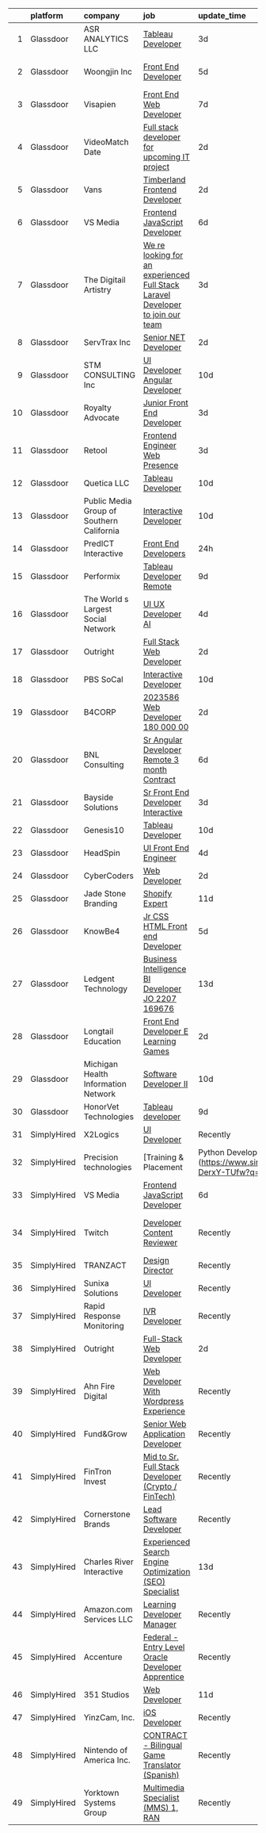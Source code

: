 

|    | platform    | company                                   | job                                                                                                                                                                                                                                                                                                                                                                                                                                                                                                                                                                                                                                                                                                                                                                                                                                                                                                                                                                                                                                                                                                                                                                                                                                                                                                                                                                                                  | update_time   | location                      |
|---:|:------------|:------------------------------------------|:-----------------------------------------------------------------------------------------------------------------------------------------------------------------------------------------------------------------------------------------------------------------------------------------------------------------------------------------------------------------------------------------------------------------------------------------------------------------------------------------------------------------------------------------------------------------------------------------------------------------------------------------------------------------------------------------------------------------------------------------------------------------------------------------------------------------------------------------------------------------------------------------------------------------------------------------------------------------------------------------------------------------------------------------------------------------------------------------------------------------------------------------------------------------------------------------------------------------------------------------------------------------------------------------------------------------------------------------------------------------------------------------------------|:--------------|:------------------------------|
|  1 | Glassdoor   | ASR ANALYTICS LLC                         | [Tableau Developer](https://www.glassdoor.com/partner/jobListing.htm?pos=117&ao=1136043&s=58&guid=000001827c3952708b43211042514922&src=GD_JOB_AD&t=SR&vt=w&cs=1_d827c3dd&cb=1659941508085&jobListingId=1008052431778&jrtk=3-0-1g9u3ikkm2jq1001-1g9u3iklbi3bb800-67f1e10eff8e65df-)                                                                                                                                                                                                                                                                                                                                                                                                                                                                                                                                                                                                                                                                                                                                                                                                                                                                                                                                                                                                                                                                                                                   | 3d            | Phoenix, AZ                   |
|  2 | Glassdoor   | Woongjin  Inc                             | [Front End Developer](https://www.glassdoor.com/partner/jobListing.htm?pos=111&ao=1136043&s=58&guid=000001827c3952708b43211042514922&src=GD_JOB_AD&t=SR&vt=w&cs=1_268f1ac4&cb=1659941508085&jobListingId=1008049015087&jrtk=3-0-1g9u3ikkm2jq1001-1g9u3iklbi3bb800-b500ffa4eed8de2b-)                                                                                                                                                                                                                                                                                                                                                                                                                                                                                                                                                                                                                                                                                                                                                                                                                                                                                                                                                                                                                                                                                                                 | 5d            | Ridgefield Park, Bergen, NJ   |
|  3 | Glassdoor   | Visapien                                  | [Front End Web Developer](https://www.glassdoor.com/partner/jobListing.htm?pos=119&ao=1136043&s=58&guid=000001827c3952708b43211042514922&src=GD_JOB_AD&t=SR&vt=w&ea=1&cs=1_0abd0a67&cb=1659941508085&jobListingId=1008042163526&jrtk=3-0-1g9u3ikkm2jq1001-1g9u3iklbi3bb800-c1c1c91142e0d7ad-)                                                                                                                                                                                                                                                                                                                                                                                                                                                                                                                                                                                                                                                                                                                                                                                                                                                                                                                                                                                                                                                                                                        | 7d            | Remote                        |
|  4 | Glassdoor   | VideoMatch Date                           | [Full stack developer for upcoming IT project](https://www.glassdoor.com/partner/jobListing.htm?pos=128&ao=1136043&s=58&guid=000001827c3952708b43211042514922&src=GD_JOB_AD&t=SR&vt=w&ea=1&cs=1_6c5557b7&cb=1659941508086&jobListingId=1008055908197&jrtk=3-0-1g9u3ikkm2jq1001-1g9u3iklbi3bb800-81473eb346639501-)                                                                                                                                                                                                                                                                                                                                                                                                                                                                                                                                                                                                                                                                                                                                                                                                                                                                                                                                                                                                                                                                                   | 2d            | Remote                        |
|  5 | Glassdoor   | Vans                                      | [Timberland  Frontend Developer](https://www.glassdoor.com/partner/jobListing.htm?pos=129&ao=1136043&s=58&guid=000001827c3952708b43211042514922&src=GD_JOB_AD&t=SR&vt=w&cs=1_be3ddaac&cb=1659941508086&jobListingId=1008055639965&jrtk=3-0-1g9u3ikkm2jq1001-1g9u3iklbi3bb800-d09416d81d582e9d-)                                                                                                                                                                                                                                                                                                                                                                                                                                                                                                                                                                                                                                                                                                                                                                                                                                                                                                                                                                                                                                                                                                      | 2d            | Stratham, NH                  |
|  6 | Glassdoor   | VS Media                                  | [Frontend JavaScript Developer](https://www.glassdoor.com/partner/jobListing.htm?pos=124&ao=1136043&s=58&guid=000001827c3952708b43211042514922&src=GD_JOB_AD&t=SR&vt=w&ea=1&cs=1_2245616c&cb=1659941508086&jobListingId=1008045876938&jrtk=3-0-1g9u3ikkm2jq1001-1g9u3iklbi3bb800-db40cfeaa48e61b0-)                                                                                                                                                                                                                                                                                                                                                                                                                                                                                                                                                                                                                                                                                                                                                                                                                                                                                                                                                                                                                                                                                                  | 6d            | Manhattan                     |
|  7 | Glassdoor   | The Digitail Artistry                     | [We re looking for an experienced Full Stack Laravel Developer to join our team ](https://www.glassdoor.com/partner/jobListing.htm?pos=120&ao=1136043&s=58&guid=000001827c3952708b43211042514922&src=GD_JOB_AD&t=SR&vt=w&cs=1_371b1357&cb=1659941508085&jobListingId=1008053659387&jrtk=3-0-1g9u3ikkm2jq1001-1g9u3iklbi3bb800-f20197712a369b28-)                                                                                                                                                                                                                                                                                                                                                                                                                                                                                                                                                                                                                                                                                                                                                                                                                                                                                                                                                                                                                                                     | 3d            | Passaic, NJ                   |
|  8 | Glassdoor   | ServTrax Inc                              | [Senior  NET Developer](https://www.glassdoor.com/partner/jobListing.htm?pos=118&ao=1136043&s=58&guid=000001827c3952708b43211042514922&src=GD_JOB_AD&t=SR&vt=w&ea=1&cs=1_e807dfd8&cb=1659941508085&jobListingId=1008055621304&jrtk=3-0-1g9u3ikkm2jq1001-1g9u3iklbi3bb800-8fddae598f95a8e6-)                                                                                                                                                                                                                                                                                                                                                                                                                                                                                                                                                                                                                                                                                                                                                                                                                                                                                                                                                                                                                                                                                                          | 2d            | Remote                        |
|  9 | Glassdoor   | STM CONSULTING  Inc                       | [UI Developer  Angular Developer](https://www.glassdoor.com/partner/jobListing.htm?pos=123&ao=1136043&s=58&guid=000001827c3952708b43211042514922&src=GD_JOB_AD&t=SR&vt=w&ea=1&cs=1_a59452b3&cb=1659941508086&jobListingId=1008036497881&jrtk=3-0-1g9u3ikkm2jq1001-1g9u3iklbi3bb800-16d093381a31a194-)                                                                                                                                                                                                                                                                                                                                                                                                                                                                                                                                                                                                                                                                                                                                                                                                                                                                                                                                                                                                                                                                                                | 10d           | Houston, TX                   |
| 10 | Glassdoor   | Royalty Advocate                          | [Junior Front End Developer](https://www.glassdoor.com/partner/jobListing.htm?pos=115&ao=1136043&s=58&guid=000001827c3952708b43211042514922&src=GD_JOB_AD&t=SR&vt=w&ea=1&cs=1_ddefa985&cb=1659941508085&jobListingId=1008053176914&jrtk=3-0-1g9u3ikkm2jq1001-1g9u3iklbi3bb800-011ace875f53b7d9-)                                                                                                                                                                                                                                                                                                                                                                                                                                                                                                                                                                                                                                                                                                                                                                                                                                                                                                                                                                                                                                                                                                     | 3d            | Dallas, TX                    |
| 11 | Glassdoor   | Retool                                    | [Frontend Engineer  Web Presence](https://www.glassdoor.com/partner/jobListing.htm?pos=126&ao=1136043&s=58&guid=000001827c3952708b43211042514922&src=GD_JOB_AD&t=SR&vt=w&ea=1&cs=1_6ab8ceb9&cb=1659941508086&jobListingId=1008053713992&jrtk=3-0-1g9u3ikkm2jq1001-1g9u3iklbi3bb800-553abf673bc1734e-)                                                                                                                                                                                                                                                                                                                                                                                                                                                                                                                                                                                                                                                                                                                                                                                                                                                                                                                                                                                                                                                                                                | 3d            | San Francisco, CA             |
| 12 | Glassdoor   | Quetica  LLC                              | [Tableau Developer](https://www.glassdoor.com/partner/jobListing.htm?pos=122&ao=1136043&s=58&guid=000001827c3952708b43211042514922&src=GD_JOB_AD&t=SR&vt=w&ea=1&cs=1_4eecfd50&cb=1659941508086&jobListingId=1008036822875&jrtk=3-0-1g9u3ikkm2jq1001-1g9u3iklbi3bb800-93486662edc94805-)                                                                                                                                                                                                                                                                                                                                                                                                                                                                                                                                                                                                                                                                                                                                                                                                                                                                                                                                                                                                                                                                                                              | 10d           | Remote                        |
| 13 | Glassdoor   | Public Media Group of Southern California | [Interactive Developer](https://www.glassdoor.com/partner/jobListing.htm?pos=110&ao=1136043&s=58&guid=000001827c3952708b43211042514922&src=GD_JOB_AD&t=SR&vt=w&ea=1&cs=1_d34eafe9&cb=1659941508085&jobListingId=1008035302632&jrtk=3-0-1g9u3ikkm2jq1001-1g9u3iklbi3bb800-91368504ad74f96d-)                                                                                                                                                                                                                                                                                                                                                                                                                                                                                                                                                                                                                                                                                                                                                                                                                                                                                                                                                                                                                                                                                                          | 10d           | Burbank, CA                   |
| 14 | Glassdoor   | PredICT Interactive                       | [Front End Developers](https://www.glassdoor.com/partner/jobListing.htm?pos=127&ao=1136043&s=58&guid=000001827c3952708b43211042514922&src=GD_JOB_AD&t=SR&vt=w&cs=1_6e509de9&cb=1659941508086&jobListingId=1008059235002&jrtk=3-0-1g9u3ikkm2jq1001-1g9u3iklbi3bb800-8f97fa1c59459e73-)                                                                                                                                                                                                                                                                                                                                                                                                                                                                                                                                                                                                                                                                                                                                                                                                                                                                                                                                                                                                                                                                                                                | 24h           | Wichita, KS                   |
| 15 | Glassdoor   | Performix                                 | [Tableau Developer  Remote ](https://www.glassdoor.com/partner/jobListing.htm?pos=121&ao=1136043&s=58&guid=000001827c3952708b43211042514922&src=GD_JOB_AD&t=SR&vt=w&cs=1_5f4fd2f5&cb=1659941508085&jobListingId=1008038806303&jrtk=3-0-1g9u3ikkm2jq1001-1g9u3iklbi3bb800-f2f1664bb328b245-)                                                                                                                                                                                                                                                                                                                                                                                                                                                                                                                                                                                                                                                                                                                                                                                                                                                                                                                                                                                                                                                                                                          | 9d            | Saint Paul, MN                |
| 16 | Glassdoor   | The World s Largest Social Network        | [UI UX Developer  AI ](https://www.glassdoor.com/partner/jobListing.htm?pos=106&ao=1110586&s=58&guid=000001827c3952708b43211042514922&src=GD_JOB_AD&t=SR&vt=w&ea=1&cs=1_587005fe&cb=1659941508084&jobListingId=1008051839425&cpc=217C45A42544DB93&jrtk=3-0-1g9u3ikkm2jq1001-1g9u3iklbi3bb800-d9365ae750555d3e--6NYlbfkN0DSgjPPcnEdvoK3uuxfISLALE6pB1FR7YSHOr_tSg5_QGIhoz_2VqUepdcKLBLI_zTmWHDhUTUAoNU7SQJ61YSP2XWsL8yTcs_iCojs6THTbDr4b7XoUevyqv1pF-BrqkP_aT09Fm9zRhZmd9TJIKMVRWL-z_WZbCkW6npKJR-HEdCYCBjXGVLvhzFEPPwExBUugHu2fzYs4eGxbEeDIH9fgWqdq1RRkSE38lhmmOyab_JMZySrB7NXKnYM1487rqBdVbmbTAaD6GSx8Gg8nGzyVpRyPxftjOy7dzqdSvTHS1o2whH3Ln69L7ptDpTVTdunsW0CKfi24aAjhKo_w6GXfnPDh0mREL-oUTN8uth9kXpv-3mWK9UOtED46hTqGhLwHi2Ptk2S1Jm5V-QvxUjvqgG52DJ0t65zZJQAot6c2P4OMScj3yvvwkgCsM34fLcU5fvGbnBH8fUsVrjPH6gnv2sqGjzR5WQV00yODGs8_BOY1ZhOq7K09oT9h-lwP9b84pFfvlDJKT5OlTDS4tDay4mAWvnjzcTjAbLNucoAkxX85h-vyk2-PSm4sBLCfvVi18BSU-OG6jkRoSG-Qrod)                                                                                                                                                                                                                                                                                                                                                                                                                                                      | 4d            | San Francisco, CA             |
| 17 | Glassdoor   | Outright                                  | [Full Stack Web Developer](https://www.glassdoor.com/partner/jobListing.htm?pos=116&ao=1136043&s=58&guid=000001827c3952708b43211042514922&src=GD_JOB_AD&t=SR&vt=w&ea=1&cs=1_9de19e57&cb=1659941508085&jobListingId=1008055749462&jrtk=3-0-1g9u3ikkm2jq1001-1g9u3iklbi3bb800-6d119052503f98fe-)                                                                                                                                                                                                                                                                                                                                                                                                                                                                                                                                                                                                                                                                                                                                                                                                                                                                                                                                                                                                                                                                                                       | 2d            | Washington, DC                |
| 18 | Glassdoor   | PBS SoCal                                 | [Interactive Developer](https://www.glassdoor.com/partner/jobListing.htm?pos=112&ao=1136043&s=58&guid=000001827c3952708b43211042514922&src=GD_JOB_AD&t=SR&vt=w&cs=1_b4e0217d&cb=1659941508085&jobListingId=1008035093701&jrtk=3-0-1g9u3ikkm2jq1001-1g9u3iklbi3bb800-6bb37eea3b668cbc-)                                                                                                                                                                                                                                                                                                                                                                                                                                                                                                                                                                                                                                                                                                                                                                                                                                                                                                                                                                                                                                                                                                               | 10d           | Remote                        |
| 19 | Glassdoor   | B4CORP                                    | [2023586 Web Developer  180 000 00](https://www.glassdoor.com/partner/jobListing.htm?pos=103&ao=1110586&s=58&guid=000001827c3952708b43211042514922&src=GD_JOB_AD&t=SR&vt=w&cs=1_2549241a&cb=1659941508083&jobListingId=1008055959444&cpc=654405A9B1E0A9F5&jrtk=3-0-1g9u3ikkm2jq1001-1g9u3iklbi3bb800-a668bd996897375e--6NYlbfkN0BBcNHvdcwdm3ewH9kjvka83ftEJjxlat_DdA1S80VRS6k0mxP7wnwmAsSRP66qfkyACjOzUQGpCoOfGuWGcky_axKpzc-G-J5jJNNjrG3z6y5200UlxLV8wvXWp5g-7iaWZ-LhuuJLvIVilIjA3P5IxhDmQY9k96GGRPgJZEEO1oaG4fbJ_KnItlCJD4fDktnX8Yum4Dpi2VRVHNWGDvi9IcUPmBKjY3PfXooeRY9tajovE7KcJ7LgcI-rQsbcVlVfc6p9OVJ-g8K-hHRsT91szeIVqkC3yz2DMvqCNiUh2MUhVNLEjznDlDHmmSz9OZmdMBmz0MIdQfRquJe4SuvYqlUYAUeZ6FdbA4QXm8U-EuLJBsR8HhJkm8L1rrYdBbvtaXT2bkmp76XVitU1eC0aocnq6qZjeTpgXuQOK5TdtFkpR2O6pQ5yjn3m-LjLaxkCV3iO1380j0j6hchD6tC4_gOq8FDMUZEFJR5OSIa_9w%3D%3D)                                                                                                                                                                                                                                                                                                                                                                                                                                                                                                                                                  | 2d            | McLean, VA                    |
| 20 | Glassdoor   | BNL Consulting                            | [Sr  Angular Developer  Remote  3 month Contract ](https://www.glassdoor.com/partner/jobListing.htm?pos=104&ao=1110586&s=58&guid=000001827c3952708b43211042514922&src=GD_JOB_AD&t=SR&vt=w&ea=1&cs=1_83bdcd8a&cb=1659941508084&jobListingId=1008044569152&cpc=B076152010A3B66C&jrtk=3-0-1g9u3ikkm2jq1001-1g9u3iklbi3bb800-c74ec41fcef7cc13--6NYlbfkN0C_eQCgnQ3dunn2kgXxy7uUxBB8Rm9uGSd45wqHXb30YuWDCErWHDplz9dBlW3r4Kmco__Uhx5-S4e6_B6ukaPQBzgupom2WF6k8uGn6SnI5mseGmtSJTr5J_Gtx5bcxatUfHPdJ7NGqFZyspMOy9FyYhfbTaqx7auozCX1XIJZYOvBtWtrC31j9oGmGFpe389i0ia_MmbNY3v9d86PFAqE_ofe8cnfg00vJzc5Z2m6B82BllRwRpN4vOV6MbGY9exNHPxl6rgBja9_FCU9Vb3Fygs3peS3xzbuvnyK0ltotw1kVkLz_2P5kgGD9o08QV3eadFde83ZP9fum2DY8LitO3OtqeiHBoNLS356IGwSRS1R9hak_YOWvpfStBJwuu7oZrg5mDwYLnutvhnxl_5MNRDRtJFzvegL0FK55cF8ZalkLeH-O-dxL-CsZTDr9Bjqg4DlticMBLxu6G3_0U2VX1SbUR5WrQAJ4oLpMTGa7nrXBd1AgxzKXYwxVPC1kVo5uc9y9PaYQlE6e1bPuyBX)                                                                                                                                                                                                                                                                                                                                                                                                                                                                                          | 6d            | Remote                        |
| 21 | Glassdoor   | Bayside Solutions                         | [Sr Front End Developer   Interactive](https://www.glassdoor.com/partner/jobListing.htm?pos=102&ao=1110586&s=58&guid=000001827c3952708b43211042514922&src=GD_JOB_AD&t=SR&vt=w&ea=1&cs=1_cbaf6324&cb=1659941508083&jobListingId=1008054152129&cpc=D910AC0D9B8C6152&jrtk=3-0-1g9u3ikkm2jq1001-1g9u3iklbi3bb800-b4383681cb6f0f0f--6NYlbfkN0C5JMSI6zlwNY2-vRpRbkj7CseTVoKORFXB7MxSKP1rcHToVEqHg7R_I_haNS06GVxMNLWT-MxdkuRVzAJGTNnIZqDMCFWfE_Vow8Pa2XnLWolYVHUpob5NWDsskBzv8bmOXUIy8wfYw-KFpwP0ZKHUPOgKJLcedo7faXHBvCbz2UGyyQJU4jiI53LX3lSGILZNri68WyBrzx15aakkD_KYN3Md8ct8VqMfK0qos1GH5TqHKyuFC61U4QdLetFr1rjls1P09C5uCb9eHlhmMCZvlHuMwKUPpbJKRJMCUUeclvfZZ20uESww0syyc8H4qqlOVRjI143KLXbb2neJm505_Xt4zioymBbrGhZR2BokN7_k6Xm3_5SoM3GGNVLhSFKu2t1Hpd3ca2j-lA5Kb-o2UoHBIIdXTgD4XLBK1ngBYIfpYdx7au8e_5RB-dh-HcjwP3vwv6wgl9dY83wC4DspUadfir8rghIPfCZhvdNSJox6rTs-G6wJHyFBsgz9KgA%3D)                                                                                                                                                                                                                                                                                                                                                                                                                                                                                                                        | 3d            | Sunnyvale, CA                 |
| 22 | Glassdoor   | Genesis10                                 | [Tableau Developer](https://www.glassdoor.com/partner/jobListing.htm?pos=105&ao=1110586&s=58&guid=000001827c3952708b43211042514922&src=GD_JOB_AD&t=SR&vt=w&ea=1&cs=1_178699eb&cb=1659941508084&jobListingId=1008035996696&cpc=4F748F1840550ABC&jrtk=3-0-1g9u3ikkm2jq1001-1g9u3iklbi3bb800-d04ce895b9e620e8--6NYlbfkN0DH3ZduE1E9As6soTCMQ_eON6tHq7OqPUhf7AgflmQgujXA4OA3jaDZsOORdf54BINRTHTw2-O9E95VRsrZjLzVY_90y5Xja6DXGt9BJCGMbAJmGgjVyRz-opcGB4sYJaxkU5ziEHqsW6j7yRtskb92FREUojMPAnVvdVGla2dCoNMWjf4_oo06bIy2R1xFta6w6ild8kjXKjWQM2YLLM6yU4OPYcWKouBbmL1AhFBOwLtauPGBFMMxF7LQag8FIjPTUHancjet0vcgW7Lpew1MoUuDUy4S_1Kj_txu6t6SS_8jmiBbpGc9m4K9Zl8AJc1n1A4y5SeTBF1IxLEBHQh1OvXxj8nHeEUXLImLkOyIyE0fmUun_Z0VS0J1RoBTsvTi-JKOaFChfi15IJCdapMvakauotaC22knH2OOn0qK-_AkG5FqGiCJAWrIfyxTzv6Em6hJyEhvzY1padvS9_1n2TIoWC_r_aT7IquPvJCUpboxPUQT9cpngldqoaTsJhZGTIyeSsas05jg8yY1pnwOYHhndBw1BwOuQhdnGONsQk93HgfqKf9eiD2JlFngM1rp5M81E8uUEcDnK4KlObwoeWO3hE7F_V3m9_5GOfa08yGZOyBIlf-Aopyqn4r_pM__2ZWQ-lf9mjK8g3k_muHyEAhhMX6BzDXAO3RP22h6Ko6d4Z-IVWFWrebuY4JTZlpTQcr7ce45v0txdD4LCU6ioKEqjf7GFV1fN-aca0c2CYx5eIk_UJASILzefd-Vb6SQ82covHI3Yr1zqGHSv0LjiqfLvI2-Qr40g0uX9BCVOM-8Mrjm0R30nYTAMEcxUCvOIBSpO10VF1Igy9kS4V9Tf9hmmXaYOfJ-E9g5lDgFAjKk7pOa-zZyRHiXMfRZrw-AMwEwr3XIAf7RdL3u2y0mzXKPgyBgk8T6DwVwxDTknkuyG_indZjIC2J_oLx2WrXr0mb4R72sG3LKS8Bz_JhfeQIXn-AZX_cuBsNkJeG-ymbwcm2FNpl7GemF6f47s0I%3D)           | 10d           | Saint Paul, MN                |
| 23 | Glassdoor   | HeadSpin                                  | [UI Front End Engineer](https://www.glassdoor.com/partner/jobListing.htm?pos=130&ao=1136043&s=58&guid=000001827c3952708b43211042514922&src=GD_JOB_AD&t=SR&vt=w&cs=1_6aec313f&cb=1659941508086&jobListingId=1008051620524&jrtk=3-0-1g9u3ikkm2jq1001-1g9u3iklbi3bb800-079f300b9d22ffbc-)                                                                                                                                                                                                                                                                                                                                                                                                                                                                                                                                                                                                                                                                                                                                                                                                                                                                                                                                                                                                                                                                                                               | 4d            | California                    |
| 24 | Glassdoor   | CyberCoders                               | [Web Developer](https://www.glassdoor.com/partner/jobListing.htm?pos=108&ao=1110586&s=58&guid=000001827c3952708b43211042514922&src=GD_JOB_AD&t=SR&vt=w&ea=1&cs=1_789ea305&cb=1659941508085&jobListingId=1008056010207&cpc=C4A69CCDBB3B9599&jrtk=3-0-1g9u3ikkm2jq1001-1g9u3iklbi3bb800-95ca521df7a8d319--6NYlbfkN0CpFJQzrgRR8WqXWK1qKKEqALWJw739KlKqr2H-MSI4eoBlI4EFrmor2FYZMP3muM21taJUAFRTKZsZfg4Ahken85oSIzARJJC2oCoisks3WxZSowth-mvOydntTDNGW_49mOfAyxd4zjcH1BOAhQKEXNEtUGRinmwPM6RvUjxqPUaQEwQV306LDdHEZZTDCNxOSxN0XbbXfkcPn8BbWlf33743ZWLMULwrAIR1NV9M8M8Yvhy-fueIsezaZ_dXGZxQf168_Gz4BoVgWJiWLDN5a3mV8IZ5eelay5VIUs_H0D-afARvHPh8MYZ3VaVzypeIkk9jjptcU8ZVdY6pVIq4B1Cwt3Kz3gSCfwkR9QoG8KwtCPTNQ-ydZDSdjek5AI4sbSojIgLR1CwL18vwUxZOq50tWiu9WbpXtRtxsVOuN4NndDCSb4Xe-fMhpiynQuzORenePrlKCW-iScZSYBJYrkpTaHNEYGBqPCVr4diYKPPmRoKLZRmFBKvqfHR_sxYNHV7y2wupIk5pV2txyj1r9rNjAqB7Y0Y8KbuhyTZDcOtcnsY98PLRIOK0HylMMbwkJ3emf6tQSuECZtCFi9MWzejG-jvSt3psswqBJXSoBg46Fx7z5qGK7zOfMlLtuU_QrRNad2HvsW24gWVePe5EqwPHYGrWCYlsJd5f0NFVUE8d4CzNEh-gO8TmxzFhUFr8Qt0MK9f2nFTa_WFg6SZa79ASv8K9mpdl9K0LhqwyL1T5N6gb2RRwKs_HMN1UCjBISOucXlAeBX9jIL4NYfnffek5AOJBPZmw0idU2zsE33tjfPDA7vA7H-jLoQXozS8VVO2WgsALbQCb5c5db4T5XCA9IjCD4QiyHqoSdPA9qS6puqs-dzdbOo0TqoTuz21ZAcHXEKPELdjRsRV11NB_MrtngqIzBWX_3V1diWhVIMFSPSuXwzdQJDx-CYfT5keREn5b99-a0KEuXNAzY0-20Iigl7Wzksh8MuG85J7za5ikvNAt2BfBv38AdRDU-hdWN0QAdXk7Gw%3D%3D) | 2d            | Muskegon, MI                  |
| 25 | Glassdoor   | Jade Stone Branding                       | [Shopify Expert](https://www.glassdoor.com/partner/jobListing.htm?pos=125&ao=1136043&s=58&guid=000001827c3952708b43211042514922&src=GD_JOB_AD&t=SR&vt=w&ea=1&cs=1_d3dbc381&cb=1659941508086&jobListingId=1008033630528&jrtk=3-0-1g9u3ikkm2jq1001-1g9u3iklbi3bb800-728649358b99bc02-)                                                                                                                                                                                                                                                                                                                                                                                                                                                                                                                                                                                                                                                                                                                                                                                                                                                                                                                                                                                                                                                                                                                 | 11d           | Remote                        |
| 26 | Glassdoor   | KnowBe4                                   | [Jr  CSS HTML Front end Developer](https://www.glassdoor.com/partner/jobListing.htm?pos=114&ao=1136043&s=58&guid=000001827c3952708b43211042514922&src=GD_JOB_AD&t=SR&vt=w&ea=1&cs=1_e936cacf&cb=1659941508085&jobListingId=1008047317170&jrtk=3-0-1g9u3ikkm2jq1001-1g9u3iklbi3bb800-174b37bb894327e3-)                                                                                                                                                                                                                                                                                                                                                                                                                                                                                                                                                                                                                                                                                                                                                                                                                                                                                                                                                                                                                                                                                               | 5d            | Clearwater, FL                |
| 27 | Glassdoor   | Ledgent Technology                        | [Business Intelligence BI Developer  JO 2207 169676 ](https://www.glassdoor.com/partner/jobListing.htm?pos=109&ao=1110586&s=58&guid=000001827c3952708b43211042514922&src=GD_JOB_AD&t=SR&vt=w&cs=1_9fd6e918&cb=1659941508084&jobListingId=1008028294062&cpc=9908D8D4413DBB8A&jrtk=3-0-1g9u3ikkm2jq1001-1g9u3iklbi3bb800-e70efa6d11d12dea--6NYlbfkN0BhfrGGbcblirJ0_oD-V1jJ9SBvie1turFDKTAe6KCgNxcglQf_GDNs19Mxti6n_Sp0ZDx-du5yu8MyTgkTHmsfrsIneCUdyZQgw7UMkFyX8Sx4rAoVVXpIdZgz3Xu9WJZNJEaEMjjviQ2ingFfLgzFHWec9LjFXV5q_KVwGlM5rhJ9_yFxoi3uvEgUfduJTntOwQD9edfOILMXRFTkMo3SMFrWMfWQJDaaSNCNZ2CwZo00o7Bx_nYaFtcu4RdmDJygcgcgY2q9gI-_g32uFCmWhWQSnMwojRm07UAu0buTWLlNxymlUrL2Vb5IosNpYTPsHehSGtPnZxAoKIi1VW46aAxu3KyZfoeU9VQ-CzJ0D7tzyCrfRmIgEdiVrx85YUn7hsWVaJ6U81acXz85Me8kMVrSmAgqvdfDP7uRgGLD2bk9e5HR_YANI8RpevwW5inZDPUl2jZzJfTMzerZfz-4BUc0uSm5t2v2cXKityDilGWZqJmI4dS0z4pbwbf66xTsiwgdSHB1awQ-adXIHfpVP37O5eBzdhlalrdAVCVpWoP0JlJiiMWIUuALv-wk4FJ_2EYDFTesz82BzhxnOPBHaRhoxu0BgwR9bW0GZBoh5pD-ly9fZuaDuiyl9ULb4_XSM_joor59BbaEZk5t8sp72GFsa6GGgzY%3D)                                                                                                                                                                                                                                                                                                                                              | 13d           | Denver, CO                    |
| 28 | Glassdoor   | Longtail Education                        | [Front End Developer   E Learning Games](https://www.glassdoor.com/partner/jobListing.htm?pos=101&ao=1110586&s=58&guid=000001827c3952708b43211042514922&src=GD_JOB_AD&t=SR&vt=w&ea=1&cs=1_46f2582c&cb=1659941508083&jobListingId=1008056066619&cpc=217C45A42544DB93&jrtk=3-0-1g9u3ikkm2jq1001-1g9u3iklbi3bb800-8de4407b8fcb0345--6NYlbfkN0Dx3r3E47sSe5bB3PIy1uzBZvlB7xy2NhfhZMlxQTsxrHvJuYZkuOAOgH5SYkbB-CO60F8wsyDUAarodceSmpBdgyGV_p9oGF4uZgji0bQTzU9t4EnbCFZTHJw-IBvAfTvVCylVpChICHPMABvOeILicwgPHKmevSAsRQdu6SUJFnPlGv-FUF9bAdlgYuc8rNZm86pyMWB9FC9stpAgfobqKHuDFEuGimIUBFRS36Izspz-lgb3SfWJuAbx0CDHfabZqsuQPIXjXx00Ceu7JZE-n35J-dMvPaAXrjmOoq439GCOjA-zYRkAA-R7bZoAz7Susl0ptMfT9I4RHsIu89GB2ukI2f18Wzoq_NrMOB_4tNdVAF5TBfKXoWf2dZYcdEMoSKZ-PQ9NtBX_GEE1TYPb2zZT-WB-C62MLCKUbUmJvuG3DhmR4V4aIQQJ_0bHvbrW8bqRnTuJNdivgVv-y2cfQMDw3qs2GDtAjQZQy0fn7tp7z4KWjbpa5_4SIZuDc_k%3D)                                                                                                                                                                                                                                                                                                                                                                                                                                                                                                                      | 2d            | New York, NY                  |
| 29 | Glassdoor   | Michigan Health Information Network       | [Software Developer II](https://www.glassdoor.com/partner/jobListing.htm?pos=113&ao=1136043&s=58&guid=000001827c3952708b43211042514922&src=GD_JOB_AD&t=SR&vt=w&ea=1&cs=1_5f186ec1&cb=1659941508085&jobListingId=1008035733249&jrtk=3-0-1g9u3ikkm2jq1001-1g9u3iklbi3bb800-2409e9f14481f68b-)                                                                                                                                                                                                                                                                                                                                                                                                                                                                                                                                                                                                                                                                                                                                                                                                                                                                                                                                                                                                                                                                                                          | 10d           | Remote                        |
| 30 | Glassdoor   | HonorVet Technologies                     | [Tableau developer](https://www.glassdoor.com/partner/jobListing.htm?pos=107&ao=1110586&s=58&guid=000001827c3952708b43211042514922&src=GD_JOB_AD&t=SR&vt=w&ea=1&cs=1_9fe33106&cb=1659941508085&jobListingId=1008037843660&cpc=F41FEAB56D215062&jrtk=3-0-1g9u3ikkm2jq1001-1g9u3iklbi3bb800-21bb23ccc24f40b4--6NYlbfkN0CPAXerPCigbGFrKuhnd5kMF9E892YZnMhVyLV70FU6X9q2VHhXkacy4oEVJb7uP5OpbV5BaIQcPcn09kfvzkzTE7lc-IBJq9_Nm1RSuBEU-cXsuMr-UTqDbGdSRRWcMhdlIwJUFlpvQTzCmlQ_U2LkNCommo41C8ilNKCRiFRjjh6RiaaqOhsrQYmdJS5rgQHRWC-dYoKVeZ4AWiiwlq00K-IHeJH0PJ8KBt83uu3nghhERRMI8EARj7xwBCKu2M6eIGGl2KV3pOVWwJ3P1bs008oF4v57-zn5PBdyexmsocLRAYirHnMnAjUZKyO8x0hPoTH_Zsqjk-BNtJKcZrkTtw1gVoS3O_a1ZawfqsqTzRCC0QWkwe3Xe0nNtRfUlTJMtIYoJSHgWHTzir3ZV94eIcSod7GZyFd4ofqd6Zlmrd9RFwxz8JdfiEo0hGjTqk76CixZX9pDWikQjx0K9KXqG-8z9VJpDmt-8GPkItsr0u9oIJOeD_bCQfvgXsgNg9g-Qhy1m5l-3VoJ9XjUs6thoBrWfZYVBLti9tkhQDlPyxAWoco9bqmoqR8vZk6_UnPCS9W5emmt_ks37IN_-788UxC1vNY1qQ3Zya-NalxQ6vMvlQRBGPHYJ3Rb7pZ9208pEt1gCp_8O2kEMjylRmcvszmb3-_UHcv-pxXKf-LKJJ9QKCwUR2ewTZ_74G9Wsr_Nyr5asblF2ZIHhRG3VLYoHSFVQ3r5NSqBt2RuTc6KHfeQqtiaQgNmPuPZz8vLsl6X6d9ZBFRbmG4dwQ6uORFivwL5hfU-vF7HYMRKDDiVtdY0amq9I_Uk7sTNjJCNAp5t3FnQagX5SdXRkxqYK6XvSbYXOIey3MSMCMBy3OaNkIETR6f_B8gLPMg82r7eXO4rXTJYzhHSLlOn3IlKB0Cuyw_fdWC3QRpjjmEiYxdEWI_cISpB31rfRLGRWsmpZrKkxiYzXUM3h5u_Y7S6pLclJpdfUnM-aUYJxDuBsQwvzzdF6r32fQvM)                         | 9d            | Saint Paul, MN                |
| 31 | SimplyHired | X2Logics                                  | [UI Developer](https://www.simplyhired.com/job/K7e7k8DCr3xU0Za6gglqUSb8upBvvxxXPj9or0Do1zCdHLu7dosWWA?q=interactive+developer)                                                                                                                                                                                                                                                                                                                                                                                                                                                                                                                                                                                                                                                                                                                                                                                                                                                                                                                                                                                                                                                                                                                                                                                                                                                                       | Recently      | Remote                        |
| 32 | SimplyHired | Precision technologies                    | [Training & Placement | Python Developer//SQL Developer](https://www.simplyhired.com/job/OP651ZZrLTaPJcdZtPQf9VN0PCLp2vrXIBcrsJ6K4Rv-DerxY-TUfw?q=interactive+developer)                                                                                                                                                                                                                                                                                                                                                                                                                                                                                                                                                                                                                                                                                                                                                                                                                                                                                                                                                                                                                                                                                                                                                                                                                             | 10d           | Remote                        |
| 33 | SimplyHired | VS Media                                  | [Frontend JavaScript Developer](https://www.simplyhired.com/job/mryVNAJUmeMYSb10yT0cmllYoppBqnPLvKmmK00TBGa1fZhj-lItIQ?q=interactive+developer)                                                                                                                                                                                                                                                                                                                                                                                                                                                                                                                                                                                                                                                                                                                                                                                                                                                                                                                                                                                                                                                                                                                                                                                                                                                      | 6d            | Manhattan, NY +1 location     |
| 34 | SimplyHired | Twitch                                    | [Developer Content Reviewer](https://www.simplyhired.com/job/aTgtEXFMoC3VAtLzove7LTXv1fJXsPYVVa088oRjxypUH9yphX130w?q=interactive+developer)                                                                                                                                                                                                                                                                                                                                                                                                                                                                                                                                                                                                                                                                                                                                                                                                                                                                                                                                                                                                                                                                                                                                                                                                                                                         | Recently      | San Francisco, CA +1 location |
| 35 | SimplyHired | TRANZACT                                  | [Design Director](https://www.simplyhired.com/job/t-Jya27PvMyrrZc68OzAz-4BUqc0KByZpGtLNlAuXmvatd7Wxu-ubw?q=interactive+developer)                                                                                                                                                                                                                                                                                                                                                                                                                                                                                                                                                                                                                                                                                                                                                                                                                                                                                                                                                                                                                                                                                                                                                                                                                                                                    | Recently      | Raleigh, NC                   |
| 36 | SimplyHired | Sunixa Solutions                          | [UI Developer](https://www.simplyhired.com/job/AQDPNS8u-h6EOUds8cHLehIqZCVpwNipr_yQMf5KeqVAoVudYx6_8g?q=interactive+developer)                                                                                                                                                                                                                                                                                                                                                                                                                                                                                                                                                                                                                                                                                                                                                                                                                                                                                                                                                                                                                                                                                                                                                                                                                                                                       | Recently      | Remote                        |
| 37 | SimplyHired | Rapid Response Monitoring                 | [IVR Developer](https://www.simplyhired.com/job/zt1Rsn0bRf4t4mcST5zjNxx2q9ZC4S_PY5SuWU3u9anN1gkZu2-B7g?q=interactive+developer)                                                                                                                                                                                                                                                                                                                                                                                                                                                                                                                                                                                                                                                                                                                                                                                                                                                                                                                                                                                                                                                                                                                                                                                                                                                                      | Recently      | Syracuse, NY                  |
| 38 | SimplyHired | Outright                                  | [Full-Stack Web Developer](https://www.simplyhired.com/job/UJN4dJo-pPqf8NAtFTuYBwcKYcy8-p7qRX0kNFI0FxCxCFFgipE5sg?q=interactive+developer)                                                                                                                                                                                                                                                                                                                                                                                                                                                                                                                                                                                                                                                                                                                                                                                                                                                                                                                                                                                                                                                                                                                                                                                                                                                           | 2d            | Washington, DC                |
| 39 | SimplyHired | Ahn Fire Digital                          | [Web Developer With Wordpress Experience](https://www.simplyhired.com/job/ZkgsKaAzDwsJPfpWAEtE4ibv2XJTFoZT-Wqb5YvuOG2AWtlFa6Ya6g?q=interactive+developer)                                                                                                                                                                                                                                                                                                                                                                                                                                                                                                                                                                                                                                                                                                                                                                                                                                                                                                                                                                                                                                                                                                                                                                                                                                            | Recently      | Remote                        |
| 40 | SimplyHired | Fund&Grow                                 | [Senior Web Application Developer](https://www.simplyhired.com/job/VdC_M_-ITu3E0dRdIyxvA8fhcO6Oc8_ItYfZTwY3DTk5bsQg217ejA?q=interactive+developer)                                                                                                                                                                                                                                                                                                                                                                                                                                                                                                                                                                                                                                                                                                                                                                                                                                                                                                                                                                                                                                                                                                                                                                                                                                                   | Recently      | Spring Hill, FL               |
| 41 | SimplyHired | FinTron Invest                            | [Mid to Sr. Full Stack Developer (Crypto / FinTech)](https://www.simplyhired.com/job/aXSWjo90B7fSWps2ULRTq2N1XmK8mntWbuaFCmd0f_A3w8yrBqgEEQ?q=interactive+developer)                                                                                                                                                                                                                                                                                                                                                                                                                                                                                                                                                                                                                                                                                                                                                                                                                                                                                                                                                                                                                                                                                                                                                                                                                                 | Recently      | Stamford, CT                  |
| 42 | SimplyHired | Cornerstone Brands                        | [Lead Software Developer](https://www.simplyhired.com/job/VvzH-jRv1MGrdou1VIiJS7qGeNOUJ2BmZhqVDwxXNL_FgHWHcd4WSA?q=interactive+developer)                                                                                                                                                                                                                                                                                                                                                                                                                                                                                                                                                                                                                                                                                                                                                                                                                                                                                                                                                                                                                                                                                                                                                                                                                                                            | Recently      | West Chester, PA              |
| 43 | SimplyHired | Charles River Interactive                 | [Experienced Search Engine Optimization (SEO) Specialist](https://www.simplyhired.com/job/PtcCgvrTBNiyBPIUA3cYlI4onX-wUwy-TUecYkO21MO_EE_lS6aFhg?q=interactive+developer)                                                                                                                                                                                                                                                                                                                                                                                                                                                                                                                                                                                                                                                                                                                                                                                                                                                                                                                                                                                                                                                                                                                                                                                                                            | 13d           | Lowell, MA                    |
| 44 | SimplyHired | Amazon.com Services LLC                   | [Learning Developer Manager](https://www.simplyhired.com/job/Khun_79Ap89Na4Q_VBIaEvZ2uuALW6qiDbqZoWlyym_QXnwLR3-7Bg?q=interactive+developer)                                                                                                                                                                                                                                                                                                                                                                                                                                                                                                                                                                                                                                                                                                                                                                                                                                                                                                                                                                                                                                                                                                                                                                                                                                                         | Recently      | Remote                        |
| 45 | SimplyHired | Accenture                                 | [Federal - Entry Level Oracle Developer Apprentice](https://www.simplyhired.com/job/Xuw1DJ2mW4Z1o9QuLg9Qas8E_fcAkMgibAexoEEwRoSn2_jtbMuupQ?q=interactive+developer)                                                                                                                                                                                                                                                                                                                                                                                                                                                                                                                                                                                                                                                                                                                                                                                                                                                                                                                                                                                                                                                                                                                                                                                                                                  | Recently      | St. Louis, MO                 |
| 46 | SimplyHired | 351 Studios                               | [Web Developer](https://www.simplyhired.com/job/tIrIab20ANQvTg5YSMI-_EYGLwTlOfof9gTsBEftRKz3uv5EyGXufQ?q=interactive+developer)                                                                                                                                                                                                                                                                                                                                                                                                                                                                                                                                                                                                                                                                                                                                                                                                                                                                                                                                                                                                                                                                                                                                                                                                                                                                      | 11d           | Remote                        |
| 47 | SimplyHired | YinzCam, Inc.                             | [iOS Developer](https://www.simplyhired.com/job/O7s3dealHuxhU0MGhoaMnfOJziqVEUTHKEJtlDWUSPF8S_dqWf-8-Q?q=interactive+developer)                                                                                                                                                                                                                                                                                                                                                                                                                                                                                                                                                                                                                                                                                                                                                                                                                                                                                                                                                                                                                                                                                                                                                                                                                                                                      | Recently      | Pittsburgh, PA                |
| 48 | SimplyHired | Nintendo of America Inc.                  | [CONTRACT - Bilingual Game Translator (Spanish)](https://www.simplyhired.com/job/IGSc6eQ1cUDtfaPCj6ZvpJPL5H90NS5qkppcqH-fxzClawi-1GI68Q?q=interactive+developer)                                                                                                                                                                                                                                                                                                                                                                                                                                                                                                                                                                                                                                                                                                                                                                                                                                                                                                                                                                                                                                                                                                                                                                                                                                     | Recently      | Redmond, WA                   |
| 49 | SimplyHired | Yorktown Systems Group                    | [Multimedia Specialist (MMS) 1, RAN](https://www.simplyhired.com/job/2y0I2S7mTQYlZKnxHrtH7fhzC949V6pRxp3Iba6kaYz3C7eUFIRAYA?q=interactive+developer)                                                                                                                                                                                                                                                                                                                                                                                                                                                                                                                                                                                                                                                                                                                                                                                                                                                                                                                                                                                                                                                                                                                                                                                                                                                 | Recently      | Jacksonville, FL              |